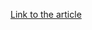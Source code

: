 [Link to the article](https://www.crowdstrike.com/en-us/blog/recruitment-phishing-scam-imitates-crowdstrike-hiring-process/)

